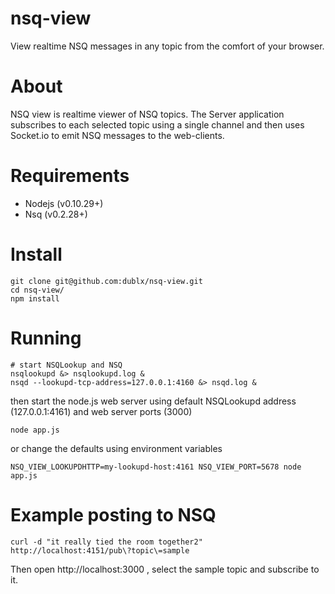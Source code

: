nsq-view
========

View realtime NSQ messages in any topic from the comfort of your browser.


# About
NSQ view is realtime viewer of NSQ topics. The Server application subscribes to each selected topic using a single channel and then uses Socket.io to emit NSQ messages to the web-clients.

# Requirements
* Nodejs (v0.10.29+)
* Nsq (v0.2.28+)

# Install
```shell
git clone git@github.com:dublx/nsq-view.git
cd nsq-view/
npm install
```

# Running
```shell
# start NSQLookup and NSQ
nsqlookupd &> nsqlookupd.log &
nsqd --lookupd-tcp-address=127.0.0.1:4160 &> nsqd.log &
```
then start the node.js web server using default NSQLookupd address (127.0.0.1:4161) and web server ports (3000)
```shell
node app.js
```
or change the defaults using environment variables
```shell
NSQ_VIEW_LOOKUPDHTTP=my-lookupd-host:4161 NSQ_VIEW_PORT=5678 node app.js
```

# Example posting to NSQ
```
curl -d "it really tied the room together2" http://localhost:4151/pub\?topic\=sample
```
Then open http://localhost:3000 , select the sample topic and subscribe to it.
